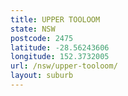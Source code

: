 ```yaml
---
title: UPPER TOOLOOM
state: NSW
postcode: 2475
latitude: -28.56243606
longitude: 152.3732005
url: /nsw/upper-tooloom/
layout: suburb
---
```

